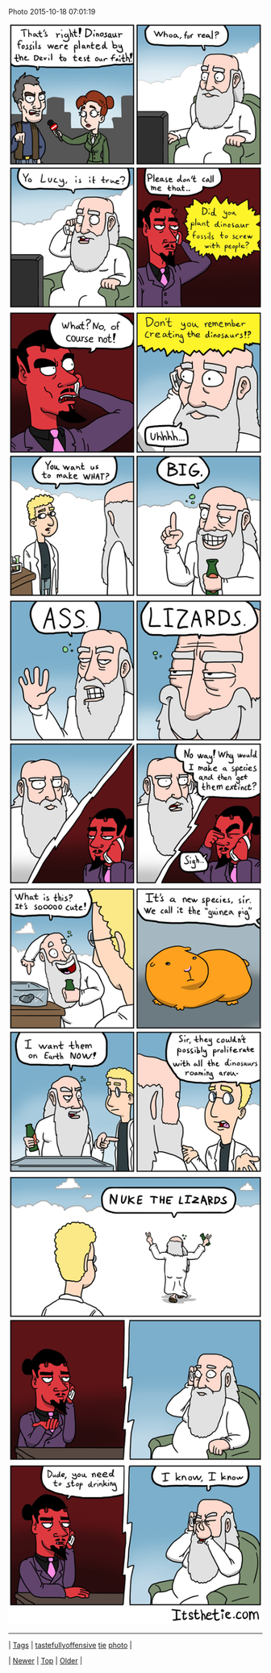 <!--
title: Photo 2015-10-18 07
date: 2020-06-28T15:27:00.094Z
tags: tastefullyoffensive, tie, photo
-->


Photo 2015-10-18 07:01:19

![](131402414635-0.png)
![](131402414635-1.png)
![](131402414635-2.png)
![](131402414635-3.png)
![](131402414635-4.png)
![](131402414635-5.png)

<!--BOTTOM-POST-NAVIGATION-->
---

| [Tags](tags.md) | [tastefullyoffensive](tag-tastefullyoffensive.md) [tie](tag-tie.md) [photo](tag-photo.md) |

| [Newer](131273519191.md) | [Top](index.md) | [Older](131404520222.md) |